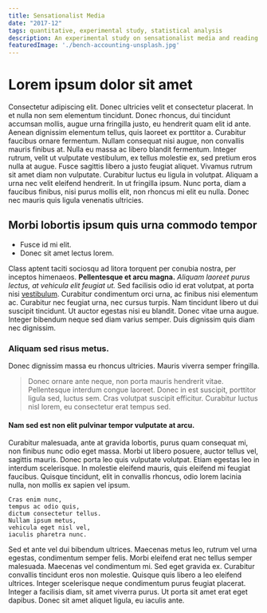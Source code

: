 ```yaml
---
title: Sensationalist Media
date: "2017-12"
tags: quantitative, experimental study, statistical analysis
description: An experimental study on sensationalist media and reading comprehension.
featuredImage: './bench-accounting-unsplash.jpg'
---
```


# Lorem ipsum dolor sit amet

Consectetur adipiscing elit. Donec ultricies velit et consectetur placerat. In et nulla non sem elementum tincidunt. Donec rhoncus, dui tincidunt accumsan mollis, augue urna fringilla justo, eu hendrerit quam elit id ante. Aenean dignissim elementum tellus, quis laoreet ex porttitor a. Curabitur faucibus ornare fermentum. Nullam consequat nisi augue, non convallis mauris finibus at. Nulla eu massa ac libero blandit fermentum. Integer rutrum, velit ut vulputate vestibulum, ex tellus molestie ex, sed pretium eros nulla at augue. Fusce sagittis libero a justo feugiat aliquet. Vivamus rutrum sit amet diam non vulputate. Curabitur luctus eu ligula in volutpat. Aliquam a urna nec velit eleifend hendrerit. In ut fringilla ipsum. Nunc porta, diam a faucibus finibus, nisi purus mollis elit, non rhoncus mi elit eu nulla. Donec nec mauris quis ligula venenatis ultricies.

## Morbi lobortis ipsum quis urna commodo tempor

- Fusce id mi elit.
- Donec sit amet lectus lorem.

Class aptent taciti sociosqu ad litora torquent per conubia nostra, per inceptos himenaeos. **Pellentesque et arcu magna.** *Aliquam laoreet purus lectus, at vehicula elit feugiat ut.* Sed facilisis odio id erat volutpat, at porta nisi [vestibulum](http://google.com). Curabitur condimentum orci urna, ac finibus nisi elementum ac. Curabitur nec feugiat urna, nec cursus turpis. Nam tincidunt libero ut dui suscipit tincidunt. Ut auctor egestas nisi eu blandit. Donec vitae urna augue. Integer bibendum neque sed diam varius semper. Duis dignissim quis diam nec dignissim.

### Aliquam sed risus metus.

Donec dignissim massa eu rhoncus ultricies. Mauris viverra semper fringilla.

> Donec ornare ante neque, non porta mauris hendrerit vitae. Pellentesque interdum congue laoreet. Donec in est suscipit, porttitor ligula sed, luctus sem. Cras volutpat suscipit efficitur. Curabitur luctus nisl lorem, eu consectetur erat tempus sed.

#### Nam sed est non elit pulvinar tempor vulputate at arcu.

Curabitur malesuada, ante at gravida lobortis, purus quam consequat mi, non finibus nunc odio eget massa. Morbi ut libero posuere, auctor tellus vel, sagittis mauris. Donec porta leo quis vulputate volutpat. Etiam egestas leo in interdum scelerisque. In molestie eleifend mauris, quis eleifend mi feugiat faucibus. Quisque tincidunt, elit in convallis rhoncus, odio lorem lacinia nulla, non mollis ex sapien vel ipsum.

```
Cras enim nunc,
tempus ac odio quis,
dictum consectetur tellus.
Nullam ipsum metus,
vehicula eget nisl vel,
iaculis pharetra nunc.
```

Sed et ante vel dui bibendum ultrices. Maecenas metus leo, rutrum vel urna egestas, condimentum semper felis. Morbi eleifend erat nec tellus semper malesuada. Maecenas vel condimentum mi. Sed eget gravida ex. Curabitur convallis tincidunt eros non molestie. Quisque quis libero a leo eleifend ultrices. Integer scelerisque neque condimentum purus feugiat placerat. Integer a facilisis diam, sit amet viverra purus. Ut porta sit amet erat eget dapibus. Donec sit amet aliquet ligula, eu iaculis ante.
